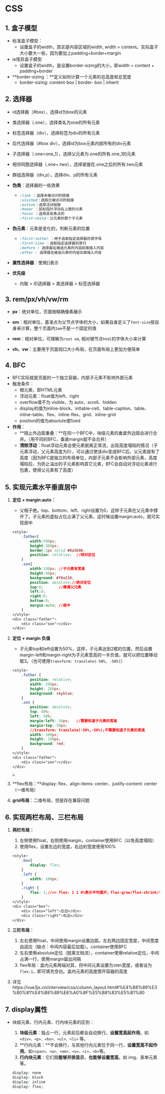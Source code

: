 # CSS

## 1. 盒子模型

* 标准盒子模型：
  * 设置盒子的width，其实是内容区域的width, width = content。实际盒子大小要大一些，因为要加上padding+border+margin
* ie怪异盒子模型
  * 设置盒子的width，是设置border-sizing的大小，即width = content +  padding+border
* **border-sizing ：**定义如何计算一个元素的总高度和总宽度
  * border-sizing: content-box | border- box | inherit

## 2. 选择器

- id选择器（#box），选择id为box的元素

- 类选择器（.one），选择类名为one的所有元素

- 标签选择器（div），选择标签为div的所有元素

- 后代选择器（#box div），选择id为box元素内部所有的div元素

- 子选择器（.one>one_1），选择父元素为.one的所有.one_1的元素

- 相邻同胞选择器（.one+.two），选择紧接在.one之后的所有.two元素

- 群组选择器（div,p），选择div、p的所有元素

- **伪类**：选择器的一些效果

  - ```css
    :link ：选择未被访问的链接
    :visited：选取已被访问的链接
    :active：选择活动链接
    :hover ：鼠标指针浮动在上面的元素
    :focus ：选择具有焦点的
    :first-child：父元素的首个子元素
    ```

* **伪元素**：元素是变化的，判断元素的位置

  * ```css
    :first-letter ：用于选取指定选择器的首字母
    :first-line ：选取指定选择器的首行
    :before : 选择器在被选元素的内容前面插入内容
    :after : 选择器在被选元素的内容后面插入内容
    ```

* **属性选择器**：使用[]表示

* **优先级**

  * 内联 > ID选择器 > 类选择器 > 标签选择器

## 3. rem/px/vh/vw/rm

* **px**：绝对单位，页面按精确像素展示

* **em**：相对单位，基准点为父节点字体的大小，如果自身定义了`font-size`按自身来计算，整个页面内`1em`不是一个固定的值

* **rem**：相对单位，可理解为`root em`, 相对根节点`html`的字体大小来计算

* **vh、vw**：主要用于页面视口大小布局，在页面布局上更加方便简单

## 4. BFC

* BFC实际就是页面的一个独立容器，内部子元素不影响外部元素
* 触发条件：
  * 根元素，即HTML元素
  * 浮动元素：float值为left、right
  * overflow值不为 visible，为 auto、scroll、hidden
  * display的值为inline-block、inltable-cell、table-caption、table、inline-table、flex、inline-flex、grid、inline-grid
  * position的值为absolute或fixed
* **作用**：
  * **阻止外边距重叠：**在同一个BFC中，块级元素的垂直外边距会进行合并。（用不同的BFC，垂直margin就不会合并）
  * **清除浮动**：float浮动元素会使元素脱离正常流，出现高度塌陷的情况（子元素浮动，父元素高度为0），可以通过使该div变成BFC后，父元素就有了高度（因为BFC是独立的布局单位，内部子元素不会影响外部元素，高度塌陷后，为防止溢出的子元素影响其它元素，BFC会自动对浮动元素进行包裹，使得父元素有了高度）

## 5. 实现元素水平垂直居中

1. **定位 + margin:auto：**

   * 父相子绝。top、bottom、left、right设置为0，这样子元素在父元素中撑开了，子元素的虚拟占位占满了父元素，这时候设置margin:auto，就可实现居中

   ```css
   <style>
       .father{
           width:500px;
           height:300px;
           border:1px solid #0a3b98;
           position: relative;	//相对定位
       }
       .son{
           width:100px;	//子元素有宽高
           height:40px;
           background: #f0a238;
           position: absolute;//绝对定位
           top:0;		//撑满父元素
           left:0;
           right:0;
           bottom:0;
           margin:auto;	//居中
       }
   </style>
   <div class="father">
       <div class="son"></div>
   </div>
   ```

2. **定位 + margin 负值**

   * 子元素top和left设置为50%，这样，子元素达到2框的位置，然后设置margin-left和margin-right为子元素宽高的一半负值，就可以把位置移动框3。（也可使用`transform: translate(-50%, -50%)`）

   ```css
   <style>
       .father {
           position: relative;
           width: 200px;
           height: 200px;
           background: skyblue;
       }
       .son {
           position: absolute;
           top: 50%;
           left: 50%;
           margin-left:-50px;	//需要知道子元素的宽高
           margin-top:-50px;
           //transform: translate(-50%,-50%);不需要知道子元素的宽高
           width: 100px;
           height: 100px;
           background: red;
       }
   </style>
   <div class="father">
       <div class="son"></div>
   </div>
   ```

   <img src=".\img\1.png" style="zoom:50%;" />

3. **flex布局：**display: flex、align-items: center、justify-content: center（一维布局）

4. **grid布局**：二维布局，但是存在兼容问题

## 6. 实现两栏布局、三栏布局

1. **两栏布局：**

   1. 左侧使用float，右侧使用margin，container使用BFC（以免高度塌陷）
   2. 使用flex，设置左边的宽度，右边的宽度使用100%

   ```css
   <style>
       .box{
           display: flex;
       }
       .left {
           width: 100px;
       }
       .right {
           flex: 1;//== flex: 1 1 0%表示平均展开，flex-grow/flex-shrink/flex-basis
       }
   </style>
   <div class="box">
       <div class="left">左边</div>
       <div class="right">右边</div>
   </div>
   ```

   

2. **三栏布局**：

   1. 左右使用float，中间使用margin设置边距。左右两边固定宽度，中间宽度自适应（缺点：中间内容最后加载）。container使用BFC
   2. 左右使用absolute定位（脱离文档流），container使用relative定位，中间占满一行，使用margin留出间隔
   3. flex布局：盒内元素两端对其，将中间元素设置为`100%`宽度，或者设为`flex:1`，即可填充空白。盒内元素的高度撑开容器的高度

3. 详见https://vue3js.cn/interview/css/column_layout.html#%E4%B8%89%E3%80%81%E4%B8%89%E6%A0%8F%E5%B8%83%E5%B1%80

## 7. display属性

* 块级元素、行内元素、行内块元素的区别：

  1. **块级元素**：独占一行，元素前后都会自动换行。**设置宽高起作用**。如` <div>、<p>、<hn>、<ul>、<li>` 等。
  2. **行内元素：**不会换行，与其他行内元素位于同一行，**设置宽高不起作用**。如` <span>、<a>、<em>、<u>、<i>、<b> `等。
  3. **行内块元素**：它们既**能够并排显示**，**也能够设置宽高**。如 img、表单元素等。

  ```css
  display: none
  display: block
  display: inline
  display: flex;
  ```



